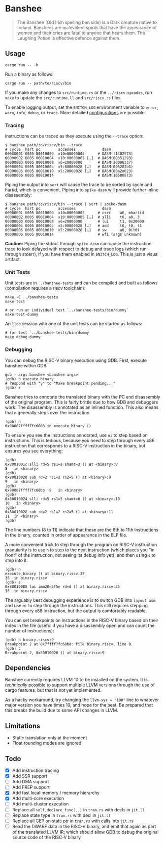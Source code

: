 # Banshee

> The Banshee (Old Irish spelling ben síde) is a Dark creature native to Ireland. Banshees are malevolent spirits that have the appearance of women and their cries are fatal to anyone that hears them. The Laughing Potion is effective defence against them.

## Usage

    cargo run -- -h

Run a binary as follows:

    cargo run -- path/to/riscv/bin

If you make any changes to `src/runtime.rs` or the `../riscv-opcodes`, run `make` to update the `src/runtime.ll` and `src/riscv.rs` files.

To enable logging output, set the `SNITCH_LOG` environment variable to `error`, `warn`, `info`, `debug`, or `trace`. More detailed [configurations](https://docs.rs/env_logger) are possible.

### Tracing

Instructions can be traced as they execute using the `--trace` option:

    $ banshee path/to/riscv/bin --trace
    # cycle  hart pc        accesses            dasm
    00000001 0005 80010000  x10=00000005      # DASM(f1402573)
    00000002 0005 80010004  x10:00000005 […]  # DASM(00351293)
    00000003 0005 80010008  x6=20000000       # DASM(20000337)
    00000004 0005 8001000c  x5:00000028 […]   # DASM(006282b3)
    00000005 0005 80010010  x5:20000028 […]   # DASM(00a2a023)
    00000006 0005 80010014                    # DASM(10500073)

Piping the output into `sort` will cause the trace to be sorted by cycle and hartid, which is convenient. Piping into `spike-dasm` will provide further inline disassembly:

    $ banshee path/to/riscv/bin --trace | sort | spike-dasm
    # cycle  hart pc        accesses            dasm
    00000001 0005 80010000  x10=00000005      # csrr    a0, mhartid
    00000002 0005 80010004  x10:00000005 […]  # slli    t0, a0, 3
    00000003 0005 80010008  x6=20000000       # lui     t1, 0x20000
    00000004 0005 8001000c  x5:00000028 […]   # add     t0, t0, t1
    00000005 0005 80010010  x5:20000028 […]   # sw      a0, 0(t0)
    00000006 0005 80010014                    # wfi (args unknown)

**Caution:** Piping the stdout through `spike-dasm` can cause the instruction trace to look delayed with respect to debug and trace logs (which run through stderr), if you have them enabled in `SNITCH_LOG`. This is just a visual artifact.

### Unit Tests

Unit tests are in `../banshee-tests` and can be compiled and built as follows (compilation requires a riscv toolchain):

    make -C ../banshee-tests
    make test

    # or run an individual test `../banshee-tests/bin/dummy`
    make test-dummy

An `lldb` session with one of the unit tests can be started as follows:

    # for test `../banshee-tests/bin/dummy`
    make debug-dummy

### Debugging

You can debug the RISC-V binary execution using GDB. First, execute banshee within GDB:

    gdb --args banshee <banshee args>
    (gdb) b execute_binary
    # respond with "y" to "Make breakpoint pending..."
    (gdb) r

Banshee tries to annotate the translated binary with the PC and disassembly of the original program. This is fairly brittle due to how GDB and debuggers work: The disassembly is annotated as an inlined function. This also means that `n` generally steps over the instruction:

    (gdb) n
    0x00007ffff7fc6003 in execute_binary ()

To ensure you see the instructions annotated, use `ni` to step based on instructions. This is tedious, because you need to step through every x86 instruction that corresponds to a RISC-V instruction in the binary, but ensures you see everything:

    (gdb)
    0x8001001c slli rd=5 rs1=a shamt=3 () at <binary>:8
    8   in <binary>
    (gdb)
    0x80010020 sub rd=2 rs1=2 rs2=5 () at <binary>:9
    9   in <binary>
    (gdb)
    0x00007ffff7fc60bb  9   in <binary>
    (gdb)
    0x80010024 slli rd=5 rs1=5 shamt=6 () at <binary>:10
    10   in <binary>
    (gdb)
    0x80010028 sub rd=2 rs1=2 rs2=5 () at <binary>:11
    11  in <binary>
    (gdb)

The line numbers (8 to 11) indicate that these are the 8th to 11th instructions in the binary, counted in order of appearance in the ELF file.

A more convenient trick to step through the program on RISC-V instruction granularity is to use `n` to step to the next instruction (which places you "in front" of the instruction, not seeing its debug info yet), and then using `s` to step into it.

    (gdb) n
    execute_binary () at binary.riscv:35
    35  in binary.riscv
    (gdb) s
    0x80010088 lui imm20=5f5e rd=d () at binary.riscv:35
    35  in binary.riscv

The arguably best debugging experience is to switch GDB into `layout asm` and use `ni` to step through the instructions. This still requires stepping through every x86 instruction, but the output is comfortably readable.

You can set breakpoints on instructions in the RISC-V binary based on their index in the file (useful if you have a disassembly open and can count the number of instructions):

    (gdb) b binary.riscv:9
    Breakpoint 2 at 0x7ffff7fc60b8: file binary.riscv, line 9.
    (gdb) c
    Breakpoint 2, 0x80010020 () at binary.riscv:9

## Dependencies

Banshee currently requires LLVM 10 to be installed on the system. It is *technically* possible to support multiple LLVM versions through the use of cargo features, but that is not yet implemented.

As a hacky workaround, try changing the `llvm-sys = "100"` line to whatever major version you have times 10, and hope for the best. Be prepared that this breaks the build due to some API changes in LLVM.

## Limitations

- Static translation only at the moment
- Float rounding modes are ignored

## Todo

- [x] Add instruction tracing
- [x] Add SSR support
- [ ] Add DMA support
- [ ] Add FREP support
- [x] Add fast local memory / memory hierarchy
- [x] Add multi-core execution
- [ ] Add multi-cluster execution
- [ ] Replace all `self.declare_func(..)` in `tran.rs` with decls in `jit.ll`
- [ ] Replace state type in `tran.rs` with decl in `jit.ll`
- [ ] Replace all GEP on state ptr in `tran.rs` with calls into `jit.rs`
- [ ] Read the DWARF data in the RISC-V binary, and emit that again as part of the translated LLVM IR; which should allow GDB to debug the original source code of the RISC-V binary
